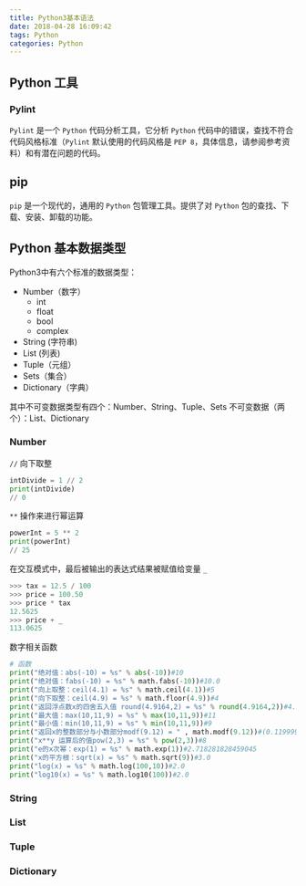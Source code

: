 ```yaml
---
title: Python3基本语法
date: 2018-04-28 16:09:42
tags: Python
categories: Python
---
```


## Python 工具

### Pylint

`Pylint` 是一个 `Python` 代码分析工具，它分析 `Python` 代码中的错误，查找不符合代码风格标准（`Pylint` 默认使用的代码风格是 `PEP 8`，具体信息，请参阅参考资料）和有潜在问题的代码。

## pip

`pip` 是一个现代的，通用的 `Python` 包管理工具。提供了对 `Python` 包的查找、下载、安装、卸载的功能。

## Python 基本数据类型

Python3中有六个标准的数据类型：

- Number（数字）
    - int
    - float
    - bool
    - complex
- String (字符串)
- List (列表)
- Tuple（元组）
- Sets（集合）
- Dictionary（字典）

其中不可变数据类型有四个：Number、String、Tuple、Sets
不可变数据（两个）：List、Dictionary

### Number

`//` 向下取整

```python
intDivide = 1 // 2
print(intDivide) 
// 0
```

`**` 操作来进行幂运算
 

```python
powerInt = 5 ** 2
print(powerInt)
// 25
```

在交互模式中，最后被输出的表达式结果被赋值给变量 `_` 

```python
>>> tax = 12.5 / 100
>>> price = 100.50
>>> price * tax
12.5625
>>> price + _
113.0625
```

数字相关函数

```python
# 函数
print("绝对值：abs(-10) = %s" % abs(-10))#10
print("绝对值：fabs(-10) = %s" % math.fabs(-10))#10.0
print("向上取整：ceil(4.1) = %s" % math.ceil(4.1))#5
print("向下取整：ceil(4.9) = %s" % math.floor(4.9))#4
print("返回浮点数x的四舍五入值 round(4.9164,2) = %s" % round(4.9164,2))#4.92
print("最大值：max(10,11,9) = %s" % max(10,11,9))#11
print("最小值：min(10,11,9) = %s" % min(10,11,9))#9
print("返回x的整数部分与小数部分modf(9.12) = " , math.modf(9.12))#(0.11999999999999922, 9.0)
print("x**y 运算后的值pow(2,3) = %s" % pow(2,3))#8
print("e的x次幂：exp(1) = %s" % math.exp(1))#2.718281828459045
print("x的平方根：sqrt(x) = %s" % math.sqrt(9))#3.0
print("log(x) = %s" % math.log(100,10))#2.0
print("log10(x) = %s" % math.log10(100))#2.0
```

### String

### List

### Tuple

### Dictionary
